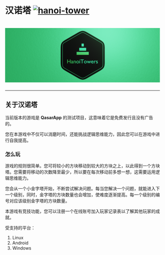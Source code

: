 # **汉诺塔** [![hanoi-tower](https://snapcraft.io/hanoi-tower/badge.svg)](https://snapcraft.io/hanoi-tower)

# ![Hanoi Towers Logo](/HanoiTowers/client/res/HanoiTowers_Banner_Web.png)


****************************
## **关于汉诺塔**
  当前版本的游戏是 **QasarApp** 的测试项目，这意味着它是免费发行且没有广告的。

  您在本游戏中不仅可以消磨时间，还能挑战逻辑思维能力，因此您可以在游戏中进行自我提高。

### **怎么玩**
 游戏的规则很简单。您可将较小的方块移动到较大的方块之上，以此得到一个方块塔。您需要将移动的次数降至最少，所以要在每次移动前多想一想，这需要运用逻辑思维能力。

 您会从一个小金字塔开始，不断尝试解决问题。每当您解决一个问题，就能进入下一个级别，同时，金字塔的方块数量也会增加，使难度逐渐提高。每一个级别的编号对应该级别金字塔的方块数量。

 本游戏有竞技功能，您可以注册一个在线账号加入玩家记录表以了解其他玩家的成就。

受支持的平台：
1. Linux
2. Android
3. Windows




